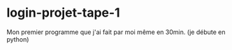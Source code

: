 # login-projet-tape-1
Mon premier programme que j'ai fait par moi même en 30min. (je débute en python)
